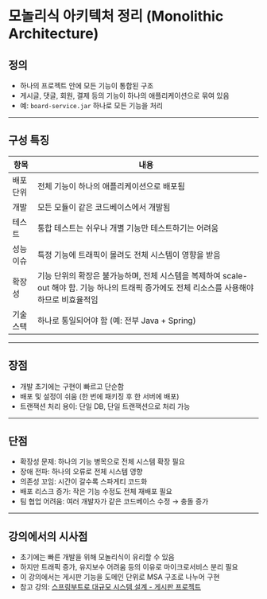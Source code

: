 # 모놀리식 아키텍처 정리 (Monolithic Architecture)

## 정의
- 하나의 프로젝트 안에 모든 기능이 통합된 구조
- 게시글, 댓글, 회원, 결제 등의 기능이 하나의 애플리케이션으로 묶여 있음
- 예: `board-service.jar` 하나로 모든 기능을 처리

---

## 구성 특징

| 항목 | 내용 |
|------|------|
| 배포 단위 | 전체 기능이 하나의 애플리케이션으로 배포됨 |
| 개발 | 모든 모듈이 같은 코드베이스에서 개발됨 |
| 테스트 | 통합 테스트는 쉬우나 개별 기능만 테스트하기는 어려움 |
| 성능 이슈 | 특정 기능에 트래픽이 몰려도 전체 시스템이 영향을 받음 |
| 확장성 | 기능 단위의 확장은 불가능하며, 전체 시스템을 복제하여 scale-out 해야 함. 기능 하나의 트래픽 증가에도 전체 리소스를 사용해야 하므로 비효율적임 |
| 기술 스택 | 하나로 통일되어야 함 (예: 전부 Java + Spring) |

---

## 장점
- 개발 초기에는 구현이 빠르고 단순함
- 배포 및 설정이 쉬움 (한 번에 패키징 후 한 서버에 배포)
- 트랜잭션 처리 용이: 단일 DB, 단일 트랜잭션으로 처리 가능

---

## 단점
- 확장성 문제: 하나의 기능 병목으로 전체 시스템 확장 필요
- 장애 전파: 하나의 오류로 전체 시스템 영향
- 의존성 꼬임: 시간이 갈수록 스파게티 코드화
- 배포 리스크 증가: 작은 기능 수정도 전체 재배포 필요
- 팀 협업 어려움: 여러 개발자가 같은 코드베이스 수정 → 충돌 증가

---

## 강의에서의 시사점
- 초기에는 빠른 개발을 위해 모놀리식이 유리할 수 있음
- 하지만 트래픽 증가, 유지보수 어려움 등의 이유로 마이크로서비스 분리 필요
- 이 강의에서는 게시판 기능을 도메인 단위로 MSA 구조로 나누어 구현
- 참고 강의: [스프링부트로 대규모 시스템 설계 - 게시판 프로젝트](https://www.inflearn.com/course/%EC%8A%A4%ED%94%84%EB%A7%81%EB%B6%80%ED%8A%B8%EB%A1%9C-%EB%8C%80%EA%B7%9C%EB%AA%A8-%EC%8B%9C%EC%8A%A4%ED%85%9C%EC%84%A4%EA%B3%84-%EA%B2%8C%EC%8B%9C%ED%8C%90/dashboard)
